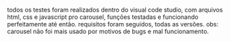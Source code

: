 todos os testes foram realizados dentro do visual code studio, com arquivos html, css e javascript pro carousel, funções testadas e funcionando perfeitamente até então.
requisitos foram seguidos, todas as versões.
obs: carousel não foi mais usado por motivos de bugs e mal funcionamento.
